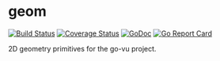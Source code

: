 # geom
[![Build Status](https://travis-ci.org/go-vu/geom.svg?branch=master)](https://travis-ci.org/go-vu/geom)
[![Coverage Status](https://coveralls.io/repos/github/go-vu/geom/badge.svg?branch=master)](https://coveralls.io/github/go-vu/geom?branch=master)
[![GoDoc](https://godoc.org/github.com/go-vu/geom?status.svg)](https://godoc.org/github.com/go-vu/geom)
[![Go Report Card](https://goreportcard.com/badge/github.com/go-vu/geom)](https://goreportcard.com/report/github.com/go-vu/geom)

2D geometry primitives for the go-vu project.
